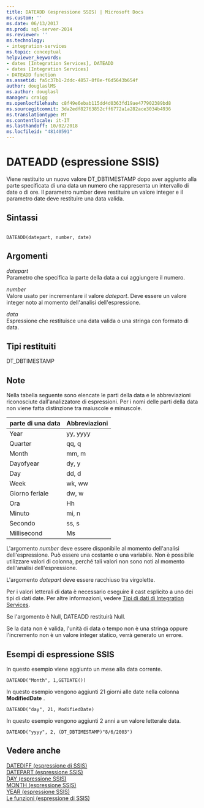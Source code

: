 ```yaml
---
title: DATEADD (espressione SSIS) | Microsoft Docs
ms.custom: ''
ms.date: 06/13/2017
ms.prod: sql-server-2014
ms.reviewer: ''
ms.technology:
- integration-services
ms.topic: conceptual
helpviewer_keywords:
- dates [Integration Services], DATEADD
- dates [Integration Services]
- DATEADD function
ms.assetid: fa5c37b1-2ddc-4857-8f8e-f6d5643b654f
author: douglaslMS
ms.author: douglasl
manager: craigg
ms.openlocfilehash: c8f49e6ebab115dd4d0363fd19ae477902389bd8
ms.sourcegitcommit: 3da2edf82763852cff6772a1a282ace3034b4936
ms.translationtype: MT
ms.contentlocale: it-IT
ms.lasthandoff: 10/02/2018
ms.locfileid: "48140591"
---
```

# <a name="dateadd-ssis-expression"></a>DATEADD (espressione SSIS)
  Viene restituito un nuovo valore DT_DBTIMESTAMP dopo aver aggiunto alla parte specificata di una data un numero che rappresenta un intervallo di date o di ore. Il parametro number deve restituire un valore integer e il parametro date deve restituire una data valida.  
  
## <a name="syntax"></a>Sintassi  
  
```  
  
DATEADD(datepart, number, date)  
```  
  
## <a name="arguments"></a>Argomenti  
 *datepart*  
 Parametro che specifica la parte della data a cui aggiungere il numero.  
  
 *number*  
 Valore usato per incrementare il valore *datepart*. Deve essere un valore integer noto al momento dell'analisi dell'espressione.  
  
 *data*  
 Espressione che restituisce una data valida o una stringa con formato di data.  
  
## <a name="result-types"></a>Tipi restituiti  
 DT_DBTIMESTAMP  
  
## <a name="remarks"></a>Note  
 Nella tabella seguente sono elencate le parti della data e le abbreviazioni riconosciute dall'analizzatore di espressioni. Per i nomi delle parti della data non viene fatta distinzione tra maiuscole e minuscole.  
  
|parte di una data|Abbreviazioni|  
|--------------|-------------------|  
|Year|yy, yyyy|  
|Quarter|qq, q|  
|Month|mm, m|  
|Dayofyear|dy, y|  
|Day|dd, d|  
|Week|wk, ww|  
|Giorno feriale|dw, w|  
|Ora|Hh|  
|Minuto|mi, n|  
|Secondo|ss, s|  
|Millisecond|Ms|  
  
 L'argomento *number* deve essere disponibile al momento dell'analisi dell'espressione. Può essere una costante o una variabile. Non è possibile utilizzare valori di colonna, perché tali valori non sono noti al momento dell'analisi dell'espressione.  
  
 L'argomento *datepart* deve essere racchiuso tra virgolette.  
  
 Per i valori letterali di data è necessario eseguire il cast esplicito a uno dei tipi di dati date. Per altre informazioni, vedere [Tipi di dati di Integration Services](../data-flow/integration-services-data-types.md).  
  
 Se l'argomento è Null, DATEADD restituirà Null.  
  
 Se la data non è valida, l'unità di data o tempo non è una stringa oppure l'incremento non è un valore integer statico, verrà generato un errore.  
  
## <a name="ssis-expression-examples"></a>Esempi di espressione SSIS  
 In questo esempio viene aggiunto un mese alla data corrente.  
  
```  
DATEADD("Month", 1,GETDATE())  
```  
  
 In questo esempio vengono aggiunti 21 giorni alle date nella colonna **ModifiedDate** .  
  
```  
DATEADD("day", 21, ModifiedDate)  
```  
  
 In questo esempio vengono aggiunti 2 anni a un valore letterale data.  
  
```  
DATEADD("yyyy", 2, (DT_DBTIMESTAMP)"8/6/2003")  
```  
  
## <a name="see-also"></a>Vedere anche  
 [DATEDIFF &#40;espressione di SSIS&#41;](datediff-ssis-expression.md)   
 [DATEPART &#40;espressione SSIS&#41;](datepart-ssis-expression.md)   
 [DAY &#40;espressione SSIS&#41;](day-ssis-expression.md)   
 [MONTH &#40;espressione SSIS&#41;](month-ssis-expression.md)   
 [YEAR &#40;espressione SSIS&#41;](year-ssis-expression.md)   
 [Le funzioni &#40;espressione di SSIS&#41;](functions-ssis-expression.md)  
  
  
